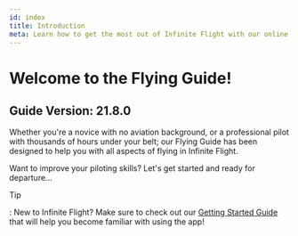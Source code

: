 ```yaml
---
id: index
title: Introduction
meta: Learn how to get the most out of Infinite Flight with our online documentation.
---
```


# Welcome to the Flying Guide!



## Guide Version: 21.8.0



Whether you're a novice with no aviation background, or a professional pilot with thousands of hours under your belt; our Flying Guide has been designed to help you with all aspects of flying in Infinite Flight.



Want to improve your piloting skills? Let's get started and ready for departure...



Tip

: New to Infinite Flight? Make sure to check out our [Getting Started Guide](/guide/getting-started-guide#welcome-to-the-infinite-flight-user-guide!) that will help you become familiar with using the app!